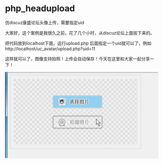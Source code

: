 php_headupload
==============

仿discuz康盛论坛头像上传，需要指定uid

大家好，这个案例是我很久之前，花了几个小时，从discuz论坛上面拔下来的。

把代码放到localhost下面，运行upload.php 后面指定一个uid就可以了，例如http://localhost/uc_avatar/upload.php?uid=11

这样就可以了，图像支持拍照！上传会自动保存！今天在这里和大家一起分享一下！

![images](https://github.com/confidence68/readimages/blob/master/images/chhead.gif)
